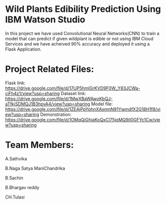 # Wild Plants Edibility Prediction Using IBM Watson Studio
In this project we have used Convolutional Neural Networks(CNN) to train a model that can predict if given wildplant is edible or not using IBM Cloud Services and we have acheived 90% accuracy and deployed it using a Flask Application.

# Project Related Files:
Flask link: https://drive.google.com/file/d/17UP5hmlGrKVD9F0W_Y83JCWa-ciFh4z1/view?usp=sharing
Dataset link: https://drive.google.com/file/d/1MwXBaWAwoKbQJ-aTfkjSDMQJ1B3hpvA4/view?usp=sharing
Model file: https://drive.google.com/file/d/1ZEAjPpYphnXAsmnN91YwmdfX2G18H1f8/view?usp=sharing
Demonstration: https://drive.google.com/file/d/1OMqQiGhjaKoQxCl75jqMQ9iI0GFYc1Cw/view?usp=sharing

# Team Members:
A.Sathvika

B.Naga Satya ManiChandrika

B.Sachin

B.Bhargav reddy

CH.Tulasi
